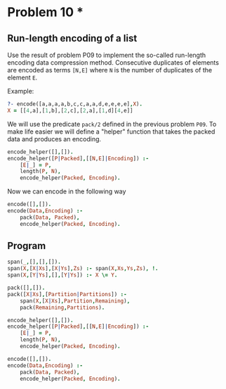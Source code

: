 # Problem 10 \*

## Run-length encoding of a list

Use the result of problem P09 to implement the so-called run-length encoding data compression method.
Consecutive duplicates of elements are encoded as terms `[N,E]` where `N` is the number of duplicates of the element `E`.

Example:

```prolog
?- encode([a,a,a,a,b,c,c,a,a,d,e,e,e,e],X).
X = [[4,a],[1,b],[2,c],[2,a],[1,d][4,e]]
```

We will use the predicate `pack/2` defined in the previous problem `P09`.
To make life easier we will define a "helper" function that takes the packed data and produces an encoding.

```prolog
encode_helper([],[]).
encode_helper([P|Packed],[[N,E]|Encoding]) :-
    [E|_] = P,
    length(P, N),
    encode_helper(Packed, Encoding).
```

Now we can encode in the following way

```prolog
encode([],[]).
encode(Data,Encoding) :-
    pack(Data, Packed),
    encode_helper(Packed, Encoding).
```

## Program

```prolog
span(_,[],[],[]).
span(X,[X|Xs],[X|Ys],Zs) :- span(X,Xs,Ys,Zs), !.
span(X,[Y|Ys],[],[Y|Ys]) :- X \= Y.

pack([],[]).
pack([X|Xs],[Partition|Partitions]) :-
    span(X,[X|Xs],Partition,Remaining),
    pack(Remaining,Partitions).

encode_helper([],[]).
encode_helper([P|Packed],[[N,E]|Encoding]) :-
    [E|_] = P,
    length(P, N),
    encode_helper(Packed, Encoding).

encode([],[]).
encode(Data,Encoding) :-
    pack(Data, Packed),
    encode_helper(Packed, Encoding).
```
